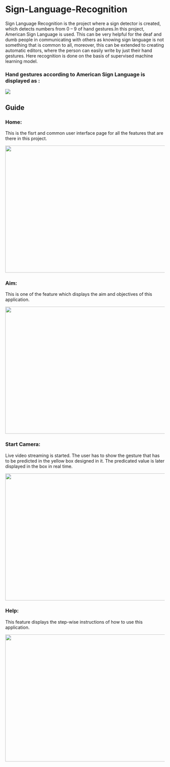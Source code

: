 # Sign-Language-Recognition
Sign Language Recognition is the project where a sign detector is created, which detects numbers from 0 – 9 of hand gestures.In this project, American Sign Language is used. This can be very helpful for the deaf and dumb people in communicating with others as knowing sign language is not something that is common to all, moreover, this can be extended to creating automatic editors, where the person can easily write by just their hand gestures. Here recognition is done on the basis of supervised machine learning model.

### Hand gestures according to American Sign Language is displayed as :

<img src="https://github.com/1405yuga/Sign-Language-Recognition/assets/82303711/26261fb6-4866-4252-8e82-2993fade7ccf">


## Guide

### Home:

This is the fisrt and common user interface page for all the features that are there in this project.

<img src="https://github.com/1405yuga/Sign-Language-Recognition/assets/82303711/74154e58-0e1a-4fb2-851d-514571006861"  width="700" height="400">


<br/>

### Aim:

This is one of the feature which displays the aim and objectives of this application.

<img src="https://github.com/1405yuga/Sign-Language-Recognition/assets/82303711/d2e38a54-7dcb-4489-a175-8722508f4360"  width="700" height="400">

<br/>

### Start Camera:

Live video streaming is started. The user has to show the gesture that has to be predicted in the yellow box designed in it. The predicated value is later displayed in the box in real time.

<img src="https://github.com/1405yuga/Sign-Language-Recognition/assets/82303711/0a64144c-b481-483b-9199-68687ee72ef9"  width="700" height="400">

<br/>

### Help:

This feature displays the step-wise instructions of how to use this application.

<img src="https://github.com/1405yuga/Sign-Language-Recognition/assets/82303711/30a9651d-785c-4d31-a8b1-94dd78c9226d"  width="700" height="400">

